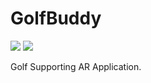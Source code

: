 # GolfBuddy
<div align="left">
	<img src="https://img.shields.io/badge/Android-3DDC84?style=flat&logo=Java&logoColor=white" />
	<img src="https://img.shields.io/badge/unity-%23000000.svg?style=flat&logo=Java&logoColor=black" />
</div>

Golf Supporting AR Application.
